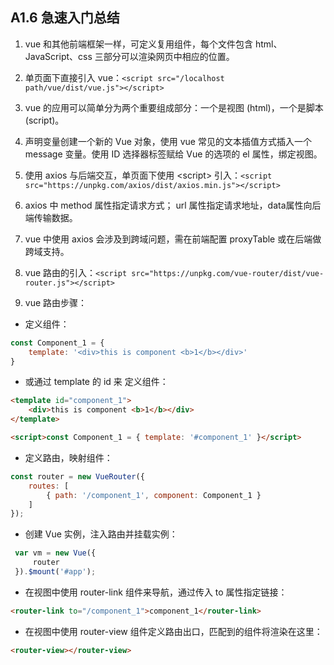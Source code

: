 ## A1.6 急速入门总结

1. vue 和其他前端框架一样，可定义复用组件，每个文件包含 html、JavaScript、css 三部分可以渲染网页中相应的位置。

2. 单页面下直接引入 vue：`<script src="/localhost path/vue/dist/vue.js"></script>`

3. vue 的应用可以简单分为两个重要组成部分：一个是视图 (html)，一个是脚本(script)。

4. 声明变量创建一个新的 Vue 对象，使用 vue 常见的文本插值方式插入一个 message 变量。使用 ID 选择器标签赋给 Vue 的选项的 el 属性，绑定视图。

5. 使用 axios 与后端交互，单页面下使用 &lt;script&gt;  引入：`<script src="https://unpkg.com/axios/dist/axios.min.js"></script>`

6. axios 中 method 属性指定请求方式； url 属性指定请求地址，data属性向后端传输数据。

7. vue 中使用 axios 会涉及到跨域问题，需在前端配置 proxyTable 或在后端做跨域支持。

8. vue 路由的引入：`<script src="https://unpkg.com/vue-router/dist/vue-router.js"></script>`

9. vue 路由步骤：

- 定义组件：
	
```javascript
const Component_1 = {
    template: '<div>this is component <b>1</b></div>'
}
```

- 或通过 template 的 id 来 定义组件：
	
```html
<template id="component_1">
    <div>this is component <b>1</b></div>
</template>

<script>const Component_1 = { template: '#component_1' }</script>
```

- 定义路由，映射组件：

```javascript
const router = new VueRouter({
    routes: [
        { path: '/component_1', component: Component_1 }
    ]
});
```

- 创建 Vue 实例，注入路由并挂载实例：

```javascript
 var vm = new Vue({
     router
 }).$mount('#app');
```

- 在视图中使用 router-link 组件来导航，通过传入 to 属性指定链接：

```html
<router-link to="/component_1">component_1</router-link>
```

- 在视图中使用 router-view 组件定义路由出口，匹配到的组件将渲染在这里：

```html
<router-view></router-view>  
```
